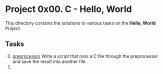 # Project 0x00. C - Hello, World
This directory contains the solutions to various tasks on the **Hello, World** Project.
## Tasks
0. [preprocessor](0x00-hello_world/0-preprocessor) Write a script that runs a C file through the preprocessor and save the result into another file. 
1. 

